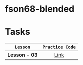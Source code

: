 # fson68-blended

# Tasks

|    `Lesson`     |                                 `Practice Code`                                  |
| :-------------: | :------------------------------------------------------------------------------: |
| **Lesson - 03** | [Link](https://github.com/pavlo-sheremet-dev/fson68-blended-vite/tree/lesson-03) |
